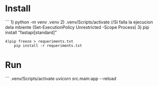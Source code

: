 # Install
´´´
    1) python -m venv .venv
    2) .venv/Scripts/activate
		//Si falla la ejecucion dela mbiente  (Set-ExecutionPolicy Unrestricted -Scope Process)
    3) pip install "fastapi[standard]"

    4)pip freeze > requeriments.txt
	    pip install -r requeriments.txt

# Run 
´´´
    .venv/Scripts/activate
    uvicorn src.main:app --reload


